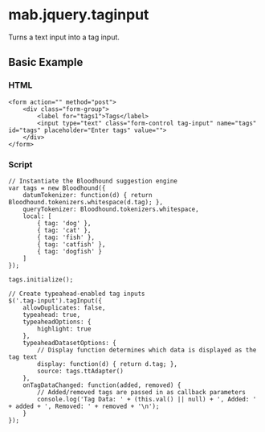 # mab.jquery.taginput

Turns a text input into a tag input.

## Basic Example

### HTML

    <form action="" method="post">
        <div class="form-group">
            <label for="tags1">Tags</label>
            <input type="text" class="form-control tag-input" name="tags" id="tags" placeholder="Enter tags" value="">
        </div>
    </form>

### Script

    // Instantiate the Bloodhound suggestion engine
    var tags = new Bloodhound({
        datumTokenizer: function(d) { return Bloodhound.tokenizers.whitespace(d.tag); },
        queryTokenizer: Bloodhound.tokenizers.whitespace,
        local: [
            { tag: 'dog' },
            { tag: 'cat' },
            { tag: 'fish' },
            { tag: 'catfish' },
            { tag: 'dogfish' }
        ]
    });

    tags.initialize();

    // Create typeahead-enabled tag inputs
    $('.tag-input').tagInput({
        allowDuplicates: false,
        typeahead: true,
        typeaheadOptions: {
            highlight: true
        },
        typeaheadDatasetOptions: {
            // Display function determines which data is displayed as the tag text
            display: function(d) { return d.tag; },
            source: tags.ttAdapter()
        },
        onTagDataChanged: function(added, removed) {
            // Added/removed tags are passed in as callback parameters
            console.log('Tag Data: ' + (this.val() || null) + ', Added: ' + added + ', Removed: ' + removed + '\n');
        }
    });
